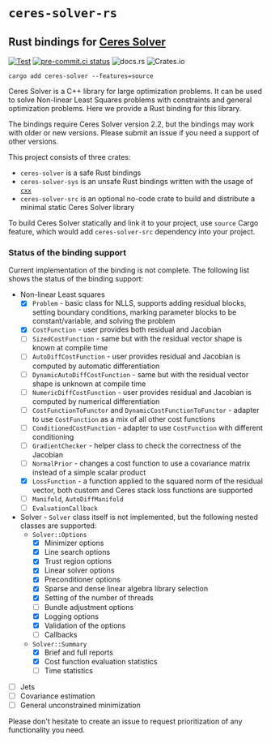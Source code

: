 # `ceres-solver-rs`
## Rust bindings for [Ceres Solver](http://ceres-solver.org)

[![Test](https://github.com/light-curve/ceres-solver-rs/actions/workflows/test.yml/badge.svg)](https://github.com/light-curve/ceres-solver-rs/actions/workflows/test.yml)
[![pre-commit.ci status](https://results.pre-commit.ci/badge/github/light-curve/ceres-solver-rs/master.svg)](https://results.pre-commit.ci/latest/github/light-curve/ceres-solver-rs/master)
![docs.rs](https://img.shields.io/docsrs/ceres-solver)
![Crates.io](https://img.shields.io/crates/v/ceres-solver)

```shell
cargo add ceres-solver --features=source
```

Ceres Solver is a C++ library for large optimization problems.
It can be used to solve Non-linear Least Squares problems with constraints and general optimization problems.
Here we provide a Rust binding for this library.

The bindings require Ceres Solver version 2.2, but the bindings may work with older or new versions.
Please submit an issue if you need a support of other versions.

This project consists of three crates:
- `ceres-solver` is a safe Rust bindings
- `ceres-solver-sys` is an unsafe Rust bindings written with the usage of [`cxx`](https://lib.rs/crates/cxx)
- `ceres-solver-src` is an optional no-code crate to build and distribute a minimal static Ceres Solver library

To build Ceres Solver statically and link it to your project, use `source` Cargo feature, which would add `ceres-solver-src` dependency into your project.

### Status of the binding support

Current implementation of the binding is not complete.
The following list shows the status of the binding support:

- Non-linear Least squares
  - [x] `Problem` - basic class for NLLS, supports adding residual blocks, setting boundary conditions, marking parameter blocks to be constant/variable, and solving the problem
  - [x] `CostFunction` - user provides both residual and Jacobian
  - [ ] `SizedCostFunction` - same but with the residual vector shape is known at compile time
  - [ ] `AutoDiffCostFunction` - user provides residual and Jacobian is computed by automatic differentiation
  - [ ] `DynamicAutoDiffCostFunction` - same but with the residual vector shape is unknown at compile time
  - [ ] `NumericDiffCostFunction` - user provides residual and Jacobian is computed by numerical differentiation
  - [ ] `CostFunctionToFunctor` and `DynamicCostFunctionToFunctor` - adapter to use `CostFunction` as a mix of all other cost functions
  - [ ] `ConditionedCostFunction` - adapter to use `CostFunction` with different conditioning
  - [ ] `GradientChecker` - helper class to check the correctness of the Jacobian
  - [ ] `NormalPrior` - changes a cost function to use a covariance matrix instead of a simple scalar product
  - [x] `LossFunction` - a function applied to the squared norm of the residual vector, both custom and Ceres stack loss functions are supported
  - [ ] `Manifold`, `AutoDiffManifold`
  - [ ] `EvaluationCallback`
- Solver - `Solver` class itself is not implemented, but the following nested classes are supported:
  - `Solver::Options`
    - [x] Minimizer options
    - [x] Line search options
    - [x] Trust region options
    - [x] Linear solver options
    - [x] Preconditioner options
    - [x] Sparse and dense linear algebra library selection
    - [x] Setting of the number of threads
    - [ ] Bundle adjustment options
    - [x] Logging options
    - [x] Validation of the options
    - [ ] Callbacks
  - `Solver::Summary`
    - [x] Brief and full reports
    - [x] Cost function evaluation statistics
    - [ ] Time statistics
- [ ] Jets
- [ ] Covariance estimation
- [ ] General unconstrained minimization

Please don't hesitate to create an issue to request prioritization of any functionality you need.
